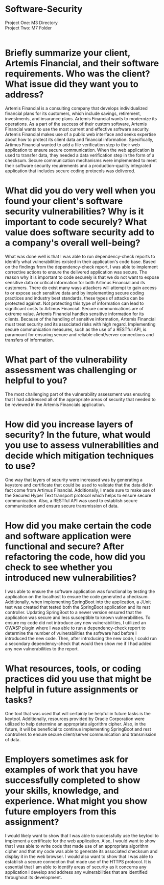 # Software-Security

Project One: M3 Directory <br>
Project Two: M7 Folder <br><br>

# Briefly summarize your client, Artemis Financial, and their software requirements. Who was the client? What issue did they want you to address?

Artemis Financial is a consulting company that develops individualized financial plans for its customers, which include savings, retirement, investments, and insurance plans. Artemis Financial wants to modernize its operations. As a part of the success of their custom software, Artemis Financial wants to use the most current and effective software security. Artemis Financial makes use of a public web interface and seeks expertise about how to protect its client data and financial information. Specifically, Artimus Financial wanted to add a file verification step to their web application to ensure secure communication. When the web application is used to transfer data, they needed a data verification step in the form of a checksum. Secure communication mechanisms were implemented to meet their software security requirements and a production-quality integrated application that includes secure coding protocols was delivered.

# What did you do very well when you found your client's software security vulnerabilities? Why is it important to code securely? What value does software security add to a company's overall well-being?

What was done well is that I was able to run dependency-check reports to identify what vulnerabilities existed in their application's code base. Based on the findings from the dependency-check report, I was able to implement corrective actions to ensure the delivered application was secure. The reason why it is important to code securely is that we do not want to expose sensitive data or critical information for both Artimus Financial and its customers. There do exist many ways attackers will attempt to gain access to or expose such sensitive data and by implementing secure coding practices and industry best standards, these types of attacks can be protected against. Not protecting this type of information can lead to significant costs to Artimus Financial. Secure communications are of extreme value. Artemis Financial handles sensitive information for its clients. Because of the handling of sensitive information, Artemis Financial must treat security and its associated risks with high regard. Implementing secure communication measures, such as the use of a RESTful API, is paramount for ensuring secure and reliable client/server connections and transfers of information.

# What part of the vulnerability assessment was challenging or helpful to you?

The most challenging part of the vulnerability assessment was ensuring that I had addressed all of the appropriate areas of security that needed to be reviewed in the Artemis Financials application. 

# How did you increase layers of security? In the future, what would you use to assess vulnerabilities and decide which mitigation techniques to use?

One way that layers of security were increased was by generating a keystore and certificate that could be used to validate that the data did in fact come from Artimus Financial. Additionally, I made sure to make use of the Secured Hyper Text transport protocol which helps to ensure secure communication. Also, a RESTful API was used to establish secure communication and ensure secure transmission of data.

# How did you make certain the code and software application were functional and secure? After refactoring the code, how did you check to see whether you introduced new vulnerabilities?

I was able to ensure the software application was functional by testing the application on the localhost to ensure the code generated a checksum. Additionally, when implementing SpringBoot into the application, a JUnit test was created that tested both the SpringBoot application and its rest controller. Updating SpringBoot to a newer version ensured that the application was secure and less susceptible to known vulnerabilities. To ensure my code did not introduce any new vulnerabilities, I utilized an OWASP plugin where I was able to run a dependency-check report to determine the number of vulnerabilities the software had before I introduced the new code. Then, after introducing the new code, I could run a secondary dependency-check that would then show me if I had added any new vulnerabilities to the report. 

# What resources, tools, or coding practices did you use that might be helpful in future assignments or tasks?

One tool that was used that will certainly be helpful in future tasks is the keytool. Additionally, resources provided by Oracle Corporation were utilized to help determine an appropriate algorithm cipher. Also, in the future, it will be beneficial to continue implementing SpringBoot and rest controllers to ensure secure client/server communication and transmission of data.

# Employers sometimes ask for examples of work that you have successfully completed to show your skills, knowledge, and experience. What might you show future employers from this assignment?

I would likely want to show that I was able to successfully use the keytool to implement a certificate for the web application. Also, I would want to show that I was able to write code that made use of an appropriate algorithm cipher and that my code was able to generate its associated checksum and display it in the web browser. I would also want to show that I was able to establish a secure connection that made use of the HTTPS protocol. It is essential that I am able to identify areas of security as it concerns any application I develop and address any vulnerabilities that are identified throughout its development.